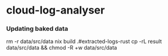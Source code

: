 # cloud-log-analyser

### Updating baked data

rm -r data/src/data
nix build .#extracted-logs-rust
cp -rL result data/src/data && chmod -R +w data/src/data